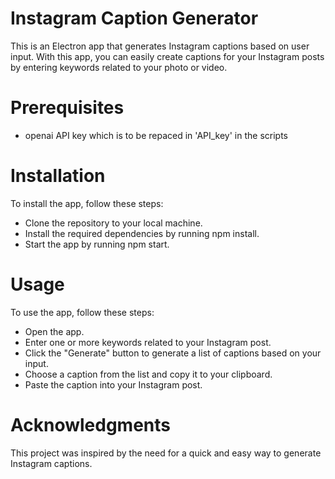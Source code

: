 # Instagram Caption Generator
This is an Electron app that generates Instagram captions based on user input. 
With this app, you can easily create captions for your Instagram posts by entering keywords related to your photo or video.

# Prerequisites
* openai API key which is to be repaced in 'API_key' in the scripts 

# Installation
To install the app, follow these steps:

* Clone the repository to your local machine.
* Install the required dependencies by running npm install.
* Start the app by running npm start.


# Usage
To use the app, follow these steps:



* Open the app.
* Enter one or more keywords related to your Instagram post.
* Click the "Generate" button to generate a list of captions based on your input.
* Choose a caption from the list and copy it to your clipboard.
* Paste the caption into your Instagram post.


# Acknowledgments
This project was inspired by the need for a quick and easy way to generate Instagram captions. 
